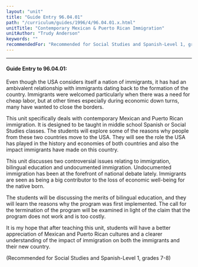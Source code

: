 ```yaml
---
layout: "unit"
title: "Guide Entry 96.04.01"
path: "/curriculum/guides/1996/4/96.04.01.x.html"
unitTitle: "Contemporary Mexican & Puerto Rican Immigration"
unitAuthor: "Trudy Anderson"
keywords: ""
recommendedFor: "Recommended for Social Studies and Spanish-Level 1, grades 7-8"
---
```

<body>
<hr/>
 <h4>
  Guide Entry to 96.04.01:
 </h4>
 Even though the USA considers itself a nation of immigrants, it has had an ambivalent relationship with immigrants dating back to the formation of the country. Immigrants were welcomed particularly when there was a need for cheap labor, but at other times especially during economic down turns, many have wanted to close the borders.
 <p>
  This unit specifically deals with contemporary Mexican and Puerto Rican immigration. It is designed to be taught in middle school Spanish or Social Studies classes. The students will explore some of the reasons why people from these two countries move to the USA. They will see the role the USA has played in the history and economies of both countries and also the impact immigrants have made on this country.
 </p>
 <p>
  This unit discusses two controversial issues relating to immigration, bilingual education and undocumented immigration. Undocumented immigration has been at the forefront of national debate lately. Immigrants are seen as being a big contributor to the loss of economic well-being for the native born.
 </p>
 <p>
  The students will be discussing the merits of bilingual education, and they will learn the reasons why the program was first implemented. The call for the termination of the program will be examined in light of the claim that the program does not work and is too costly.
 </p>
 <p>
  It is my hope that after teaching this unit, students will have a better appreciation of Mexican and Puerto Rican cultures and a clearer understanding of the impact of immigration on both the immigrants and their new country.
 </p>
 <p>
  (Recommended for Social Studies and Spanish-Level 1, grades 7-8)
 </p>

</body>